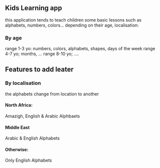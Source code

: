 ## Kids Learning app
this application tends to teach children some basic lessons such as alphabets, numbers, colors... depending on their age, localisation:

### By age
range 1-3 yo:
	numbers, colors, alphabets, shapes, days of the week
range 4-7 yo;
	months, ...
range 8-10 yo;
	....

## Features to add leater
### By localisation
the alphabets change from location to another
#### North Africa: 
Amazigh, English & Arabic Alphbaets
#### Middle East 
Arabic & English Alphabets
#### Otherwise:
Only English Alphabets

